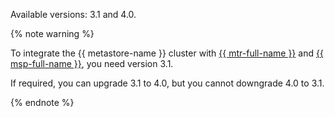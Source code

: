 Available versions: 3.1 and 4.0.


{% note warning %}
 
To integrate the {{ metastore-name }} cluster with [{{ mtr-full-name }}](../../managed-trino/index.yaml) and [{{ msp-full-name }}](../../managed-spark/index.yaml), you need version 3.1.

If required, you can upgrade 3.1 to 4.0, but you cannot downgrade 4.0 to 3.1.

{% endnote %}